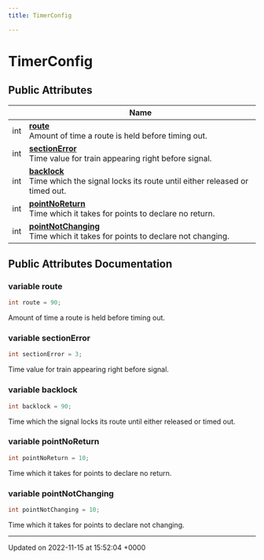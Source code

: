 ```yaml
---
title: TimerConfig

---
```


# TimerConfig





## Public Attributes

|                | Name           |
| -------------- | -------------- |
| int | **[route](/SignallingSystem-doc/vb/Classes/classTimerConfig/#variable-route)** <br>Amount of time a route is held before timing out.  |
| int | **[sectionError](/SignallingSystem-doc/vb/Classes/classTimerConfig/#variable-sectionerror)** <br>Time value for train appearing right before signal.  |
| int | **[backlock](/SignallingSystem-doc/vb/Classes/classTimerConfig/#variable-backlock)** <br>Time which the signal locks its route until either released or timed out.  |
| int | **[pointNoReturn](/SignallingSystem-doc/vb/Classes/classTimerConfig/#variable-pointnoreturn)** <br>Time which it takes for points to declare no return.  |
| int | **[pointNotChanging](/SignallingSystem-doc/vb/Classes/classTimerConfig/#variable-pointnotchanging)** <br>Time which it takes for points to declare not changing.  |

## Public Attributes Documentation

### variable route

```csharp
int route = 90;
```

Amount of time a route is held before timing out. 

### variable sectionError

```csharp
int sectionError = 3;
```

Time value for train appearing right before signal. 

### variable backlock

```csharp
int backlock = 90;
```

Time which the signal locks its route until either released or timed out. 

### variable pointNoReturn

```csharp
int pointNoReturn = 10;
```

Time which it takes for points to declare no return. 

### variable pointNotChanging

```csharp
int pointNotChanging = 10;
```

Time which it takes for points to declare not changing. 

-------------------------------

Updated on 2022-11-15 at 15:52:04 +0000